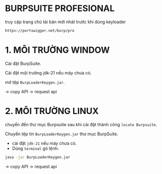 #  BURPSUITE PROFESIONAL
truy cập trang chủ tải bản mới nhát trước khi dùng keyloader
```bash
https://portswigger.net/burp/pro
```
# 1. MÔI TRƯỜNG WINDOW
Cài đặt BurpSuite.

Cài đặt mội trường jdk-21 nếu máy chưa có.

mở tệp `BurpLoaderKeygen.jar`.

-> copy API -> request api


# 2. MÔI TRƯỜNG LINUX
chuyển đến thư mục Burpsuite sau khi cài đặt thành công `locate Burpsuite`.

Chuyển tệp tin `BurpLoaderKeygen.jar` thư mục BurpSuite.

- cài đặt `jdk-21` nếu máy chưa có.
- Dùng `terminal` gõ lệnh:
```bash
java -jar BurpLoaderKeygen.jar
```
-> copy API -> request api
